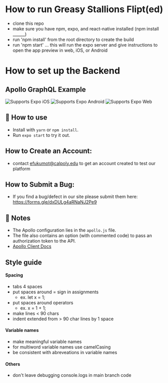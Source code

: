 # How to run Greasy Stallions Flipt(ed)
- clone this repo
- make sure you have npm, expo, and react-native installed (npm install ______)
- run 'npm install' from the root directory to create the build
- run 'npm start' ... this will run the expo server and give instructions to open the app preview in web, iOS, or Android



# How to set up the Backend
## Apollo GraphQL Example

<p>
  <!-- iOS -->
  <img alt="Supports Expo iOS" longdesc="Supports Expo iOS" src="https://img.shields.io/badge/iOS-4630EB.svg?style=flat-square&logo=APPLE&labelColor=999999&logoColor=fff" />
  <!-- Android -->
  <img alt="Supports Expo Android" longdesc="Supports Expo Android" src="https://img.shields.io/badge/Android-4630EB.svg?style=flat-square&logo=ANDROID&labelColor=A4C639&logoColor=fff" />
  <!-- Web -->
  <img alt="Supports Expo Web" longdesc="Supports Expo Web" src="https://img.shields.io/badge/web-4630EB.svg?style=flat-square&logo=GOOGLE-CHROME&labelColor=4285F4&logoColor=fff" />
</p>

## 🚀 How to use

- Install with `yarn` or `npm install`.
- Run `expo start` to try it out.

## How to Create an Account:

- contact efukumot@calpoly.edu to get an account created to test our platform

## How to Submit a Bug:

- If you find a bug/defect in our site please submit them here: https://forms.gle/dxDULg4aRNaNJ2Pe9 

## 📝 Notes

- The Apollo configuration lies in the `apollo.js` file.
- The file also contains an option (with commented code) to pass an authorization token to the API.
- [Apollo Client Docs](https://www.apollographql.com/docs/react/v3.0-beta/)

## Style guide
#### Spacing
- tabs 4 spaces
- put spaces around = sign in assignments
  - ex. let x = 1;
- put spaces around operators
  - ex. x = 1 + 1;
- make lines < 90 chars
- indent extended from > 90 char lines by 1 space

#### Variable names
- make meaningful variable names
- for multiword variable names use camelCasing
- be consistent with abreveations in variable names

#### Others
- don't leave debugging console.logs in main branch code


